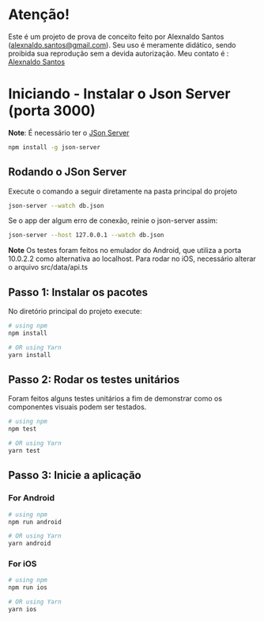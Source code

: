 # Atenção!

Este é um projeto de prova de conceito feito por Alexnaldo Santos (alexnaldo.santos@gmail.com).
Seu uso é meramente didático, sendo proibida sua reprodução sem a devida autorização.
Meu contato é : [Alexnaldo Santos](https://www.linkedin.com/in/alexnaldo/)


# Iniciando - Instalar o Json Server (porta 3000)

**Note**: É necessário ter o [JSon Server](https://github.com/typicode/json-server)
```bash
npm install -g json-server
```
 ## Rodando o JSon Server
Execute o comando a seguir diretamente na pasta principal do projeto

```bash
json-server --watch db.json
```
Se o app der algum erro de conexão, reinie o json-server assim:
```bash
json-server --host 127.0.0.1 --watch db.json

```

**Note** Os testes foram feitos no emulador do Android, que utiliza a porta 10.0.2.2 como alternativa ao localhost. Para rodar no iOS, necessário alterar o arquivo src/data/api.ts

## Passo 1: Instalar os pacotes

No diretório principal do projeto execute:

```bash
# using npm
npm install

# OR using Yarn
yarn install
```

## Passo 2: Rodar os testes unitários
Foram feitos alguns testes unitários a fim de demonstrar como os componentes visuais podem ser testados.

```bash
# using npm
npm test

# OR using Yarn
yarn test
```

## Passo 3: Inicie a aplicação


### For Android

```bash
# using npm
npm run android

# OR using Yarn
yarn android
```

### For iOS

```bash
# using npm
npm run ios

# OR using Yarn
yarn ios
```